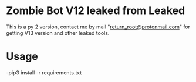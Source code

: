 # Zombie Bot V12 leaked from Leaked

This is a py 2 version, contact me by mail "return_root@protonmail.com" for getting V13 version and other leaked tools. 

# Usage 

-pip3 install -r requirements.txt
